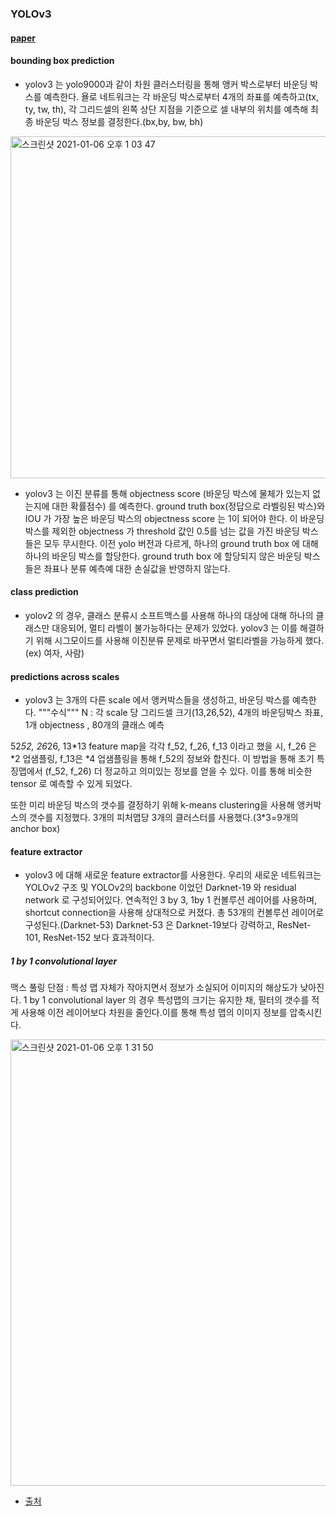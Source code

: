 ### YOLOv3
#### [paper](https://pjreddie.com/media/files/papers/YOLOv3.pdf)


#### bounding box prediction
- yolov3 는 yolo9000과 같이 차원 클러스터링을 통해 앵커 박스로부터 바운딩 박스를 예측한다. 욜로 네트워크는 각 바운딩 박스로부터 4개의 좌표를 예측하고(tx, ty, tw, th), 각 그리드셀의 왼쪽 상단 지점을 기준으로 셀 내부의 위치를 예측해 최종 바운딩 박스 정보를 결정한다.(bx,by, bw, bh)

<img width="547" alt="스크린샷 2021-01-06 오후 1 03 47" src="https://user-images.githubusercontent.com/68367329/103729548-05209c00-5024-11eb-92bb-9f5a1da998fd.png">

- yolov3 는 이진 분류를 통해 objectness score (바운딩 박스에 물체가 있는지 없는지에 대한 확률점수) 를 예측한다. ground truth box(정답으로 라벨링된 박스)와 IOU 가 가장 높은 바운딩 박스의 objectness score 는 1이 되어야 한다. 이 바운딩 박스를 제외한 objectness 가 threshold 값인 0.5를 넘는 값을 가진 바운딩 박스들은 모두 무시한다. 이전 yolo 버전과 다르게, 하나의 ground truth box 에 대해 하나의 바운딩 박스를 할당한다. ground truth box 에 할당되지 않은 바운딩 박스들은 좌표나 분류 예측예 대한 손실값을 반영하지 않는다. 

####  class prediction
- yolov2 의 경우, 클래스 분류시 소프트맥스를 사용해 하나의 대상에 대해 하나의 클래스만 대응되어, 멀티 라벨이 불가능하다는 문제가 있었다. yolov3 는 이를 해결하기 위해 시그모이드를 사용해 이진분류 문제로 바꾸면서 멀티라벨을 가능하게 했다. (ex) 여자, 사람)


#### predictions across scales
- yolov3 는 3개의 다른 scale 에서 앵커박스들을 생성하고, 바운딩 박스를 예측한다. 
"""수식"""
N : 각 scale 당 그리드셀 크기(13,26,52), 4개의 바운딩박스 좌표, 1개 objectness , 80개의 클래스 예측

52*52, 26*26, 13*13 feature map을 각각 f_52, f_26, f_13 이라고 했을 시, f_26 은 *2 업샘플링, f_13은 *4 업샘플링을 통해 f_52의 정보와 합친다. 이 방법을 통해 초기 특징맵에서 (f_52, f_26) 더 정교하고 의미있는 정보를 얻을 수 있다. 이를 통해 비슷한 tensor 로 예측할 수 있게 되었다. 

또한 미리 바운딩 박스의 갯수를 결정하기 위해 k-means clustering을 사용해 앵커박스의 갯수를 지정했다. 3개의 피처맵당 3개의 클러스터를 사용했다.(3*3=9개의 anchor box)

#### feature extractor
- yolov3 에 대해 새로운 feature extractor를 사용한다. 우리의 새로운 네트워크는 YOLOv2 구조 및 YOLOv2의 backbone 이었던 Darknet-19 와 residual network 로 구성되어있다. 연속적인 3 by 3, 1by 1 컨볼루션 레이어를 사용하며, shortcut connection을 사용해 상대적으로 커졌다. 총 53개의 컨볼루션 레이어로 구성된다.(Darknet-53)
Darknet-53 은 Darknet-19보다 강력하고, ResNet-101, ResNet-152 보다 효과적이다.

##### 1 by 1 convolutional layer

맥스 풀링 단점 : 특성 맵 자체가 작아지면서 정보가 소실되어 이미지의 해상도가 낮아진다. 1 by 1 convolutional layer 의 경우 특성맵의 크기는 유지한 채, 필터의 갯수를 적게 사용해 이전 레이어보다 차원을 줄인다.이를 통해 특성 맵의 이미지 정보를 압축시킨다.

<img width="714" alt="스크린샷 2021-01-06 오후 1 31 50" src="https://user-images.githubusercontent.com/68367329/103729434-c68ae180-5023-11eb-8dce-dde26f82d8b9.png">

- [출처](https://towardsdatascience.com/a-comprehensive-introduction-to-different-types-of-convolutions-in-deep-learning-669281e58215)



